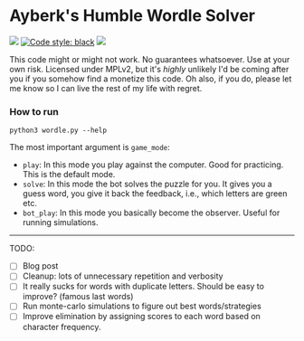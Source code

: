 # Ayberk's Humble Wordle Solver

[![](https://img.shields.io/badge/Ask%20me-anything-1abc9c.svg)](https://twitter.com/ayberkrants)
[![Code style: black](https://img.shields.io/badge/code%20style-black-000000.svg)](https://github.com/psf/black)
![](http://unmaintained.tech/badge.svg)

This code might or might not work. No guarantees whatsoever. Use at your own risk. Licensed under
MPLv2, but it's _highly_ unlikely I'd be coming after you if you somehow find a monetize this code.
Oh also, if you do, please let me know so I can live the rest of my life with regret.


### How to run

`python3 wordle.py --help`

The most important argument is `game_mode`:
- `play`: In this mode you play against the computer. Good for practicing. This is the default mode.
- `solve`: In this mode the bot solves the puzzle for you. It gives you a guess word, you give it back the feedback, i.e., which letters are green etc.
- `bot_play`: In this mode you basically become the observer. Useful for running simulations.

----
TODO:
- [ ] Blog post
- [ ] Cleanup: lots of unnecessary repetition and verbosity
- [ ] It really sucks for words with duplicate letters. Should be easy to improve? (famous last words)
- [ ] Run monte-carlo simulations to figure out best words/strategies
- [ ] Improve elimination by assigning scores to each word based on character frequency.
